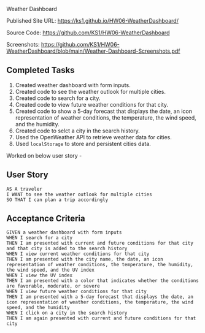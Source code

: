 Weather Dashboard

Published Site URL: https://ks1.github.io/HW06-WeatherDashboard/

Source Code: https://github.com/KS1/HW06-WeatherDashboard 

Screenshots: https://github.com/KS1/HW06-WeatherDashboard/blob/main/Weather-Dashboard-Screenshots.pdf 

## Completed Tasks

1. Created weather dashboard with form inputs.
2. Created code to see the weather outlook for multiple cities.
3. Created code to search for a city.
4. Created code to view future weather conditions for that city.
5. Created code to show a 5-day forecast that displays the date, an icon representation of weather conditions, the temperature, the wind speed, and the humidity.
6. Created code to selct a city in the search history.
7. Used the OpenWeather API to retrieve weather data for cities. 
8. Used `localStorage` to store and persistent cities data. 

Worked on below user story -

## User Story

```
AS A traveler
I WANT to see the weather outlook for multiple cities
SO THAT I can plan a trip accordingly
```

## Acceptance Criteria

```
GIVEN a weather dashboard with form inputs
WHEN I search for a city
THEN I am presented with current and future conditions for that city and that city is added to the search history
WHEN I view current weather conditions for that city
THEN I am presented with the city name, the date, an icon representation of weather conditions, the temperature, the humidity, the wind speed, and the UV index
WHEN I view the UV index
THEN I am presented with a color that indicates whether the conditions are favorable, moderate, or severe
WHEN I view future weather conditions for that city
THEN I am presented with a 5-day forecast that displays the date, an icon representation of weather conditions, the temperature, the wind speed, and the humidity
WHEN I click on a city in the search history
THEN I am again presented with current and future conditions for that city
```